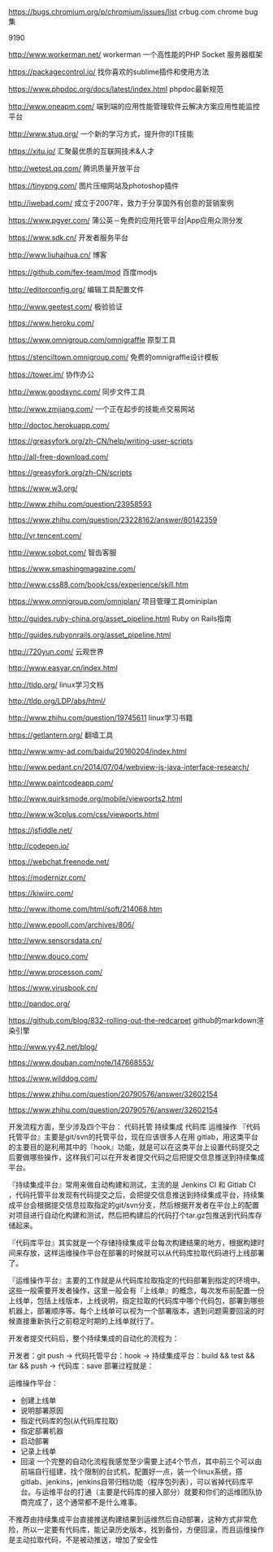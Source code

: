 https://bugs.chromium.org/p/chromium/issues/list  crbug.com chrome bug集

9190

http://www.workerman.net/   workerman 一个高性能的PHP Socket 服务器框架

https://packagecontrol.io/ 找你喜欢的sublime插件和使用方法

https://www.phpdoc.org/docs/latest/index.html  phpdoc最新规范

http://www.oneapm.com/ 端到端的应用性能管理软件云解决方案应用性能监控平台

http://www.stuq.org/ 一个新的学习方式，提升你的IT技能

https://xitu.io/ 汇聚最优质的互联网技术&人才

http://wetest.qq.com/ 腾讯质量开放平台

https://tinypng.com/ 图片压缩网站及photoshop插件

http://iwebad.com/   成立于2007年，致力于分享国外有创意的营销案例

https://www.pgyer.com/  蒲公英－免费的应用托管平台|App应用众测分发

https://www.sdk.cn/   开发者服务平台

http://www.liuhaihua.cn/  博客

https://github.com/fex-team/mod  百度modjs

http://editorconfig.org/  编辑工具配置文件

http://www.geetest.com/ 极验验证

https://www.heroku.com/

https://www.omnigroup.com/omnigraffle 原型工具

https://stenciltown.omnigroup.com/  免费的omnigraffle设计模板

https://tower.im/ 协作办公

http://www.goodsync.com/ 同步文件工具

http://www.zmjiang.com/ 一个正在起步的技能点交易网站

http://doctoc.herokuapp.com/

https://greasyfork.org/zh-CN/help/writing-user-scripts

http://all-free-download.com/

https://greasyfork.org/zh-CN/scripts

https://www.w3.org/ 

http://www.zhihu.com/question/23958593

https://www.zhihu.com/question/23228162/answer/80142359

http://vr.tencent.com/

http://www.sobot.com/ 智齿客服

https://www.smashingmagazine.com/

http://www.css88.com/book/css/experience/skill.htm

https://www.omnigroup.com/omniplan/  项目管理工具ominiplan

http://guides.ruby-china.org/asset_pipeline.html  Ruby on Rails指南

http://guides.rubyonrails.org/asset_pipeline.html

http://720yun.com/  云观世界

http://www.easyar.cn/index.html

http://tldp.org/  linux学习文档

http://tldp.org/LDP/abs/html/

http://www.zhihu.com/question/19745611  linux学习书籍

https://getlantern.org/  翻墙工具

http://www.wmy-ad.com/baidu/20160204/index.html

http://www.pedant.cn/2014/07/04/webview-js-java-interface-research/

http://www.paintcodeapp.com/

http://www.quirksmode.org/mobile/viewports2.html

http://www.w3cplus.com/css/viewports.html

https://jsfiddle.net/

http://codepen.io/

https://webchat.freenode.net/

https://modernizr.com/

https://kiwiirc.com/

http://www.ithome.com/html/soft/214068.htm

http://www.epooll.com/archives/806/

http://www.sensorsdata.cn/

http://www.douco.com/

http://www.processon.com/

https://www.virusbook.cn/

http://pandoc.org/

https://github.com/blog/832-rolling-out-the-redcarpet   github的markdown渲染引擎

http://www.yy42.net/blog/

https://www.douban.com/note/147668553/

https://www.wilddog.com/

https://www.zhihu.com/question/20790576/answer/32602154

https://www.zhihu.com/question/20790576/answer/32602154


开发流程方面，至少涉及四个平台：
代码托管
持续集成
代码库
运维操作
『代码托管平台』主要是git/svn的托管平台，现在应该很多人在用 gitlab，用这类平台的主要目的是利用其中的『hook』功能，就是可以在这类平台上设置代码提交之后要做哪些操作，这样我们可以在开发者提交代码之后把提交信息推送到持续集成平台。

『持续集成平台』常用来做自动构建和测试，主流的是 Jenkins CI 和 Gitlab CI ，代码托管平台发现有代码提交之后，会把提交信息推送到持续集成平台，持续集成平台会根据提交信息拉取指定的git/svn分支，然后根据开发者在平台上的配置对项目进行自动化构建和测试，然后把构建后的代码打个tar.gz包推送到代码库存储起来。

『代码库平台』其实就是一个存储持续集成平台每次构建结果的地方，根据构建时间来存放，这样运维操作平台在部署的时候就可以从代码库拉取代码进行上线部署了。

『运维操作平台』主要的工作就是从代码库拉取指定的代码部署到指定的环境中。这些一般需要开发者操作，这里一般会有『上线单』的概念，每次发布前配置一份上线单，包括上线版本，上线说明，指定拉取的代码库中哪个代码包，部署到哪些机器上，部署顺序等。每个上线单可以视为一个部署版本，遇到问题需要回滚的时候直接重新执行之前稳定时期的上线单就行了。

开发者提交代码后，整个持续集成的自动化的流程为：

开发者：git push
  → 代码托管平台：hook
    → 持续集成平台：build && test && tar && push
      → 代码库：save
部署过程就是：

运维操作平台：
   * 创建上线单
   * 说明部署原因
   * 指定代码库的包(从代码库拉取)
   * 指定部署机器
   * 启动部署
   * 记录上线单
   * 回滚
一个完整的自动化流程我感觉至少需要上述4个节点，其中前三个可以由前端自行组建，找个限制的台式机，配置好一点，装一个linux系统，撘gitlab、jenkins，jenkins自带归档功能（程序包列表），可以省掉代码库平台。与运维平台的打通（主要是代码库的接入部分）就要和你们的运维团队协商完成了，这个通常都不是什么难事。

不推荐由持续集成平台直接推送构建结果到运维然后自动部署，这种方式非常危险，所以一定要有代码库，能记录历史版本，找到备份，方便回滚，而且运维操作是主动拉取代码，不是被动推送，增加了安全性

